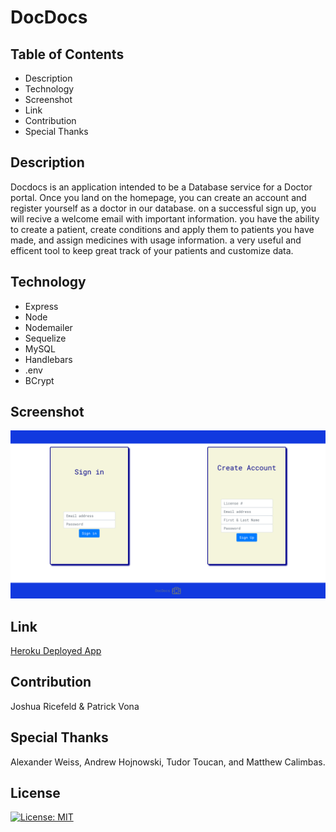 # DocDocs

## Table of Contents

- Description
- Technology
- Screenshot
- Link
- Contribution
- Special Thanks

## Description

Docdocs is an application intended to be a Database service for a Doctor portal.
Once you land on the homepage, you can create an account and register yourself as a doctor in our database. on a successful sign up, you will recive a welcome email with important information. you have the ability to create a patient, create conditions and apply them to patients you have made, and assign medicines
with usage information. a very useful and efficent tool to keep great track of your patients and customize data.

## Technology

- Express
- Node
- Nodemailer
- Sequelize
- MySQL
- Handlebars
- .env
- BCrypt

## Screenshot

![computer](./public/img/obscure-falls-81911.herokuapp.com.png)

## Link

[Heroku Deployed App](https://obscure-falls-81911.herokuapp.com/)

## Contribution

Joshua Ricefeld & Patrick Vona

## Special Thanks

Alexander Weiss, Andrew Hojnowski, Tudor Toucan, and Matthew Calimbas.

## License

[![License: MIT](https://img.shields.io/badge/License-MIT-yellow.svg)](https://opensource.org/licenses/MIT)
